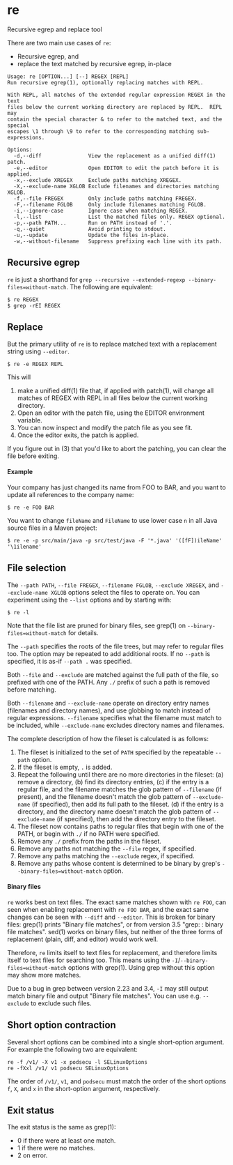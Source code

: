 # re
Recursive egrep and replace tool

There are two main use cases of `re`:

* Recursive egrep, and
* replace the text matched by recursive egrep, in-place

```
Usage: re [OPTION...] [--] REGEX [REPL]
Run recursive egrep(1), optionally replacing matches with REPL.

With REPL, all matches of the extended regular expression REGEX in the text
files below the current working directory are replaced by REPL.  REPL may
contain the special character & to refer to the matched text, and the special
escapes \1 through \9 to refer to the corresponding matching sub-expressions.

Options:
  -d,--diff               View the replacement as a unified diff(1) patch.
  -e,--editor             Open EDITOR to edit the patch before it is applied.
  -x,--exclude XREGEX     Exclude paths matching XREGEX.
  -X,--exclude-name XGLOB Exclude filenames and directories matching XGLOB.
  -f,--file FREGEX        Only include paths matching FREGEX.
  -F,--filename FGLOB     Only include filenames matching FGLOB.
  -i,--ignore-case        Ignore case when matching REGEX.
  -l,--list               List the matched files only. REGEX optional.
  -p,--path PATH...       Run on PATH instead of '.'.
  -q,--quiet              Avoid printing to stdout.
  -u,--update             Update the files in-place.
  -w,--without-filename   Suppress prefixing each line with its path.
```

## Recursive egrep

`re` is just a shorthand for `grep --recursive --extended-regexp --binary-files=without-match`. The following are equivalent:

```
$ re REGEX
$ grep -rEI REGEX
```

## Replace

But the primary utility of `re` is to replace matched text with a replacement string using `--editor`.

```
$ re -e REGEX REPL
```

This will

1. make a unified diff(1) file that, if applied with patch(1), will change all matches of REGEX with REPL in all files below the current working directory.
2. Open an editor with the patch file, using the EDITOR environment variable.
3. You can now inspect and modify the patch file as you see fit.
4. Once the editor exits, the patch is applied.

If you figure out in (3) that you'd like to abort the patching, you can clear the file before exiting.

#### Example

Your company has just changed its name from FOO to BAR, and you want to update all references to the company name:

```
$ re -e FOO BAR
```

You want to change `fileName` and `FileName` to use lower case `n` in all Java source files in a Maven project:

```
$ re -e -p src/main/java -p src/test/java -F '*.java' '([fF])ileName' '\1ilename'
```

## File selection

The `--path PATH`, `--file FREGEX`, `--filename FGLOB`, `--exclude XREGEX`, and `--exclude-name XGLOB` options select the files to operate on.  You can experiment using the `--list` options and by starting with:

```
$ re -l
```

Note that the file list are pruned for binary files, see grep(1) on `--binary-files=without-match` for details.

The `--path` specifies the roots of the file trees, but may refer to regular files too.  The option may be repeated to add additional roots.  If no `--path` is specified, it is as-if `--path .` was specified.

Both `--file` and `--exclude` are matched against the full path of the file, so prefixed with one of the PATH.  Any `./` prefix of such a path is removed before matching.

Both `--filename` and `--exclude-name` operate on directory entry names (filenames and directory names), and use globbing to match instead of regular expressions.  `--filename` specifies what the filename must match to be included, while `--exclude-name` excludes directory names and filenames.

The complete description of how the fileset is calculated is as follows:

1. The fileset is initialized to the set of `PATH` specified by the repeatable `--path` option.
2. If the fileset is empty, `.` is added.
3. Repeat the following until there are no more directories in the fileset: (a) remove a directory, (b) find its directory entries, (c) if the entry is a regular file, and the filename matches the glob pattern of `--filename` (if present), and the filename doesn't match the glob pattern of `--exclude-name` (if specified), then add its full path to the fileset. (d) if the entry is a directory, and the directory name doesn't match the glob pattern of `--exclude-name` (if specified), then add the directory entry to the fileset.
4. The fileset now contains paths to regular files that begin with one of the PATH, or begin with `./` if no PATH were specified.
5. Remove any `./` prefix from the paths in the fileset.
6. Remove any paths not matching the `--file` regex, if specified.
7. Remove any paths matching the `--exclude` regex, if specified.
8. Remove any paths whose content is determined to be binary by grep's `--binary-files=without-match` option.

#### Binary files

`re` works best on text files.  The exact same matches shown with `re FOO`, can seen when enabling replacement with `re FOO BAR`, 
and the exact same changes can be seen with `--diff` and `--editor`.  This is broken for binary files:  grep(1) prints
"Binary file <pathname> matches", or from version 3.5 "grep: <pathname>: binary file matches".  sed(1) works on binary files,
but neither of the three forms of replacement (plain, diff, and editor) would work well.
  
Therefore, `re` limits itself to text files for replacement, and therefore limits itself to text files for searching too.
This means using the `-I`/`--binary-files=without-match` options with grep(1).  Using grep without this option may show more
matches.

Due to a bug in grep between version 2.23 and 3.4, `-I` may still output match binary file and output "Binary file <pathname> matches".
You can use e.g. `--exclude` to exclude such files.

## Short option contraction

Several short options can be combined into a single short-option argument.  For example the following two are equivalent:

```
re -f /v1/ -X v1 -x podsecu -l SELinuxOptions
re -fXxl /v1/ v1 podsecu SELinuxOptions
```

The order of `/v1/`, `v1`, and `podsecu` must match the order of the short options `f`, `X`, and `x` in the short-option argument, respectively.

## Exit status

The exit status is the same as grep(1):

* 0 if there were at least one match.
* 1 if there were no matches.
* 2 on error.
